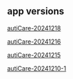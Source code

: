 <!-- list of files -->
## app versions

[autiCare-20241218](autiCare-20241218.apk)

[autiCare-20241216](autiCare-20241216.apk)

[autiCare-20241215](autiCare-20241215.apk)


[autiCare-20241210-1](autiCare-20241210-1.apk)
